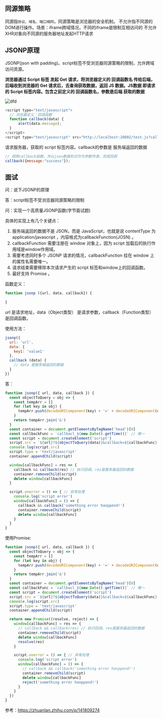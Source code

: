 ## 同源策略
同源指<code>协议、域名、端口相同</code>，同源策略是浏览器的安全机制。
不允许指不同源的DOM进行操作。场景：iframe跨域情况，不同的iframe是限制互相访问的
不允许XHR对象向不同源的服务器地址发起HTTP请求

## JSONP原理
JSONP(json with padding)。script标签不受浏览器同源策略的限制，允许跨域访问资源。

<strong>
浏览器通过 Script 标签 发起 Get 请求，将浏览器定义的 回调函数名 传给后端，后端收到浏览器的 Get 请求后，去查询获取数据，返回 JS 数据。JS数据 即请求的 Script 标签内容。包含之前定义的 回调函数名，参数是后端 获取的数据
</strong>

![dfd](@assets/browser/browser/1.png)


```js
<script type="text/javascript">
  // 浏览器定义：回调函数
  function callback(data) {
      alert(data.message);
  }
</script>
<script type="text/javascript" src="http://localhost:20002/test.js?callback=callback"></script>
```
请求服务器，获取的 script 标签内容。callback的参数是 服务端返回的数据
```js
// 调用callback函数，并以json数据形式作为参数传递，完成回调
callback({message:"success"});
```

## 面试
问：说下JSONP的原理

答：script标签不受浏览器同源策略的限制


问：实现一个高质量JSONP函数(字节面试题)

具体的实现上有几个关键点：
1. 服务端返回的数据不是 JSON，而是 JavaScript，也就是说 contentType 为 application/javascript ，内容格式为callbackFunction(JOSN) 。
2. callbackFunction 需要注册在 window 对象上，因为 script 加载后的执行作用域是window作用域。
3. 需要考虑同时多个 JSONP 请求的情况，callbackFunction 挂在 window 上的属性名需要唯一。
4. 请求结束需要移除本次请求产生的 script 标签和window上的回调函数。
5. 最好支持 Promise 。


函数定义：
```js
function jsonp ({url, data, callback}) {
    
}
```
url 是请求地址，data（Object类型） 是请求参数，callback（Function类型） 是回调函数。

使用方法：
```js
jsonp({
  url: 'url',
  data: {  
    key1: 'value1'  
  },  
  callback (data) {  
    // data 是服务端返回的数据  
  }  
})
```

答：
```js
function jsonp({ url, data, callback }) {
  const objectToQuery = obj => {
    const tempArr = []
    for (let key in obj) {
      tempArr.push(decodeURIComponent(key) + '=' + decodeURIComponent(obj[key]))
    }
    return tempArr.join('&')
  }
  const container = document.getElementsByTagName('head')[0]
  const callbackFunc = `callbacl_${new Date().getTime()}` // 唯一
  const script = document.createElement('script')
  script.src = `${url}?${objectToQuery(data)}&callback=${callbackFunc}`
  console.log(script.src)
  script.type = 'text/javascript'
  container.appendChild(script)

  window[callbackFunc] = res => {
    callback && callback(res) // 执行回调。res是服务器返回的数据
    container.removeChild(script)
    delete window[callbackFunc]
  }

  script.onerror = () => { // 异常处理
    console.log('script error')
    window[callbackFunc] = () => {
      callback && callback('something error hanppend!')
      container.removeChild(script)
      delete window[callbackFunc]
    }
  }
}
```
使用Promise:
```js
function jsonp({ url, data, callback }) {
  const objectToQuery = obj => {
    const tempArr = []
    for (let key in obj) {
      tempArr.push(decodeURIComponent(key) + '=' + decodeURIComponent(obj[key]))
    }
    return tempArr.join('&')
  }
  const container = document.getElementsByTagName('head')[0]
  const callbackFunc = `callbacl_${new Date().getTime()}` // 唯一
  const script = document.createElement('script')
  script.src = `${url}?${objectToQuery(data)}&callback=${callbackFunc}`
  console.log(script.src)
  script.type = 'text/javascript'
  container.appendChild(script)

  return new Promise((resolve, reject) => {
    window[callbackFunc] = res => {
      // callback && callback(res) // 执行回调。res是服务器返回的数据
      container.removeChild(script)
      delete window[callbackFunc]
      resolve(res)
    }

    script.onerror = () => { // 异常处理
      console.log('script error')
      window[callbackFunc] = () => {
        // callback && callback('something error hanppend!')
        container.removeChild(script)
        delete window[callbackFunc]
        reject('something error hanppend!')
      }
    }
  })
}
```

参考：https://zhuanlan.zhihu.com/p/141809274